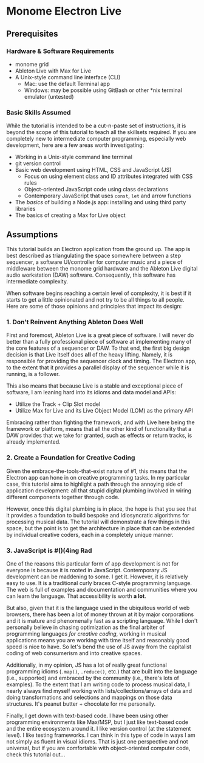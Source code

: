 # Monome Electron Live

## Prerequisites

### Hardware & Software Requirements

* monome grid
* Ableton Live with Max for Live
* A Unix-style command line interface (CLI)
  * Mac: use the default Terminal app
  * Windows: may be possible using GitBash or other *nix terminal emulator (untested)

### Basic Skills Assumed

While the tutorial is intended to be a cut-n-paste set of instructions, it is beyond the scope of this tutorial to teach all the skillsets required. If you are completely new to intermediate computer programming, especially web development, here are a few areas worth investigating:

* Working in a Unix-style command line terminal
* git version control
* Basic web development using HTML, CSS and JavaScript (JS)
  * Focus on using element class and ID attributes integrated with CSS rules
  * Object-oriented JavaScript code using class declarations
  * Contemporary JavaScript that uses `const`, `let` and arrow functions
* The *basics* of building a Node.js app: installing and using third party libraries
* The basics of creating a Max for Live object

## Assumptions

This tutorial builds an Electron application from the ground up. The app is best described as triangulating the space somewhere between a step sequencer, a software UI/controller for computer music and a piece of middleware between the monome grid hardware and the Ableton Live digital audio workstation (DAW) software. Consequently, this software has intermediate complexity.

When software begins reaching a certain level of complexity, it is best if it starts to get a little opinionated and not try to be all things to all people. Here are some of those opinions and principles that impact its design:

### 1. Don't Reinvent Anything Ableton Does Well

First and foremost, Ableton Live is a great piece of software. I will never do better than a fully professional piece of software at implementing many of the core features of a sequencer or DAW. To that end, the first big design decision is that Live itself does **all** of the heavy lifting. Namely, it is responsible for providing the sequencer clock and timing. The Electron app, to the extent that it provides a parallel display of the sequencer while it is running, is a follower.

This also means that because Live is a stable and exceptional piece of software, I am leaning hard into its idioms and data model and APIs:

* Utilize the Track + Clip Slot model
* Utilize Max for Live and its Live Object Model (LOM) as the primary API

Embracing rather than fighting the framework, and with Live here being the framework or platform, means that all the other kind of functionality that a DAW provides that we take for granted, such as effects or return tracks, is already implemented.

### 2. Create a Foundation for Creative Coding

Given the embrace-the-tools-that-exist nature of #1, this means that the Electron app can hone in on creative programming tasks. In my particular case, this tutorial aims to highlight a path through the annoying side of application development: all that stupid digital plumbing involved in wiring different components together through code.

However, once this digital plumbing is in place, the hope is that you see that it provides a foundation to build bespoke and idiosyncratic algorithms for processing musical data. The tutorial will demonstrate a few things in this space, but the point is to get the architecture in place that can be extended by individual creative coders, each in a completely unique manner.

### 3. JavaScript is #()(4ing Rad

One of the reasons this particular form of app development is not for everyone is because it is rooted in JavaScript. Contemporary JS development can be maddening to some. I get it. However, it is relatively easy to use. It is a traditional curly braces C-style programming language. The web is full of examples and documentation and communities where you can learn the language. That accessibility is worth **a lot**.

But also, given that it is the language used in the ubiquitous world of web browsers, there has been a lot of money thrown at it by major corporations and it is mature and phenomenally fast as a scripting language. While I don't personally believe in chasing optimization as the final arbiter of programming languages *for creative coding*, working in musical applications means you are working with time itself and reasonably good speed is nice to have. So let's bend the use of JS away from the capitalist coding of web consumerism and into creative spaces.

Additionally, in my opinion, JS has a lot of really great functional programming idioms (`.map()`, `.reduce()`, etc.) that are built into the language (i.e., supported) and embraced by the community (i.e., there's lots of examples). To the extent that I am writing code to process musical data, I nearly always find myself working with lists/collections/arrays of data and doing transformations and selections and mappings on those data structures. It's peanut butter + chocolate for me personally.

Finally, I get down with text-based code. I have been using other programming environments like Max/MSP, but I just like text-based code and the entire ecosystem around it. I like version control (at the statement level). I like testing frameworks. I can think in this type of code in ways I am not simply as fluent in visual idioms. That is just one perspective and not universal, but if you are comfortable with object-oriented computer code, check this tutorial out...
